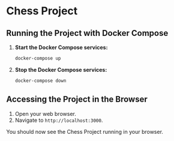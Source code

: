 # Chess Project

## Running the Project with Docker Compose

1. **Start the Docker Compose services:**
    ```sh
    docker-compose up
    ```

2. **Stop the Docker Compose services:**
    ```sh
    docker-compose down
    ```

## Accessing the Project in the Browser

1. Open your web browser.
2. Navigate to `http://localhost:3000`.

You should now see the Chess Project running in your browser.